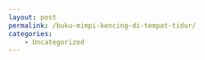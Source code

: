 ```yaml
---
layout: post
permalink: /buku-mimpi-kencing-di-tempat-tidur/
categories:
    - Uncategorized
---
```



